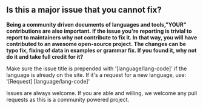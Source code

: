 ## Is this a major issue that you cannot fix?

**Being a community driven documents of languages and tools,"YOUR" contributions
are also important.
If the issue you're reporting is trivial to report to maintainers why not contribute
to fix it. In that way, you will have contributed to an awesome open-source project.
The changes can be typo fix, fixing of data in examples or grammar fix. If you found it,
why not do it and take full credit for it?**

Make sure the issue title is prepended with '[language/lang-code]' if the language is
already on the site.
If it's a request for a new language, use: '[Request] [language/lang-code]'

Issues are always welcome. If you are able and willing, we welcome any pull requests
as this is a community powered project.
